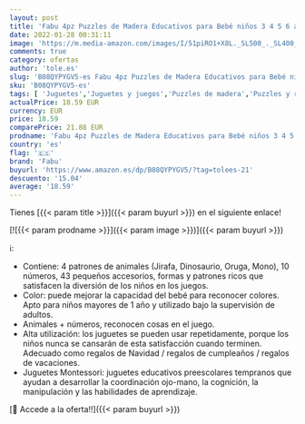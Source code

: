 ```yaml
---
layout: post
title: 'Fabu 4pz Puzzles de Madera Educativos para Bebé niños 3 4 5 6 años  Rompecabezas de Madera Bebe Puzzle Bebé Preescolar Juguetes Regalos Material Seguro Regalo de cumpleaños Navidad'
date: 2022-01-28 00:31:11
image: 'https://m.media-amazon.com/images/I/51piRO1+X8L._SL500_._SL400_.jpg'
comments: true
category: ofertas
author: 'tole.es'
slug: 'B08QYPYGV5-es Fabu 4pz Puzzles de Madera Educativos para Bebé niños 3 4...'
sku: 'B08QYPYGV5-es'
tags: [ 'Juguetes','Juguetes y juegos','Puzzles de madera','Puzzles y rompecabezas','bebe','bebé','fabu', ]
actualPrice: 18.59 EUR
currency: EUR
price: 18.59
comparePrice: 21.88 EUR
prodname: 'Fabu 4pz Puzzles de Madera Educativos para Bebé niños 3 4 5 6 años  Rompecabezas de Madera Bebe Puzzle Bebé Preescolar Juguetes Regalos Material Seguro Regalo de cumpleaños Navidad'
country: 'es'
flag: '🇪🇸'
brand: 'Fabu'
buyurl: 'https://www.amazon.es/dp/B08QYPYGV5/?tag=tolees-21'
descuento: '15.04'
average: '18.59'
---
```


Tienes [{{< param title >}}]({{< param buyurl >}}) en el siguiente enlace!

[![{{< param prodname >}}]({{< param image >}})]({{< param buyurl >}})

ℹ️:

- Contiene: 4 patrones de animales (Jirafa, Dinosaurio, Oruga, Mono), 10 números, 43 pequeños accesorios, formas y patrones ricos que satisfacen la diversión de los niños en los juegos.
- Color: puede mejorar la capacidad del bebé para reconocer colores. Apto para niños mayores de 1 año y utilizado bajo la supervisión de adultos.
- Animales + números, reconocen cosas en el juego.
- Alta utilización: los juguetes se pueden usar repetidamente, porque los niños nunca se cansarán de esta satisfacción cuando terminen. Adecuado como regalos de Navidad / regalos de cumpleaños / regalos de vacaciones.
- Juguetes Montessori: juguetes educativos preescolares tempranos que ayudan a desarrollar la coordinación ojo-mano, la cognición, la manipulación y las habilidades de aprendizaje.

[🛒 Accede a la oferta!!]({{< param buyurl >}})
